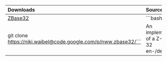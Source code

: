 | **Downloads** | **Source** | **Comment** |
|:--------------|:-----------|:------------|
| [ZBase32](https://drive.google.com/folderview?id=0B4AVhgUMyk2EUFFRekdkMG43aHM&usp=sharing) | ```bash
git clone https://niki.waibel@code.google.com/p/nww.zbase32/``` | An implementation of a Z-Base-32 en-/decoder. |